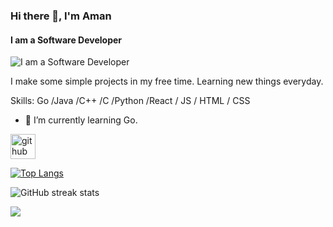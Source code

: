 ### Hi there 👋, I'm Aman
#### I am a Software Developer
![I am a Software Developer](https://imgs.search.brave.com/Pa8DtnFDvCy7qA6UeXP-Rqu1eeUAThvEZWJ4UI6GQc4/rs:fit:860:0:0/g:ce/aHR0cHM6Ly9pMS53/cC5jb20vczE1NTQz/LnBjZG4uY28vd3At/Y29udGVudC91cGxv/YWRzLzIwMTcvMTIv/cHJvZ3JhbW1pbmdj/b2RlYWJzdHJhY3R0/XzQ5OTE0MC5qcGc)

I make some simple projects in my free time. Learning new things everyday. 

Skills: Go /Java /C++ /C /Python /React / JS / HTML / CSS

- 🌱 I’m currently learning Go.


[<img src='https://cdn.jsdelivr.net/npm/simple-icons@3.0.1/icons/github.svg' alt='github' height='40'>](https://github.com/Aman-Shetty)  

[![Top Langs](https://github-readme-stats.vercel.app/api/top-langs/?username=Aman-Shetty)](https://github.com/anuraghazra/github-readme-stats)

![GitHub streak stats](https://streak-stats.demolab.com/?user=Aman-Shetty)  


![](https://komarev.com/ghpvc/?username=Aman-Shetty&color=green)
